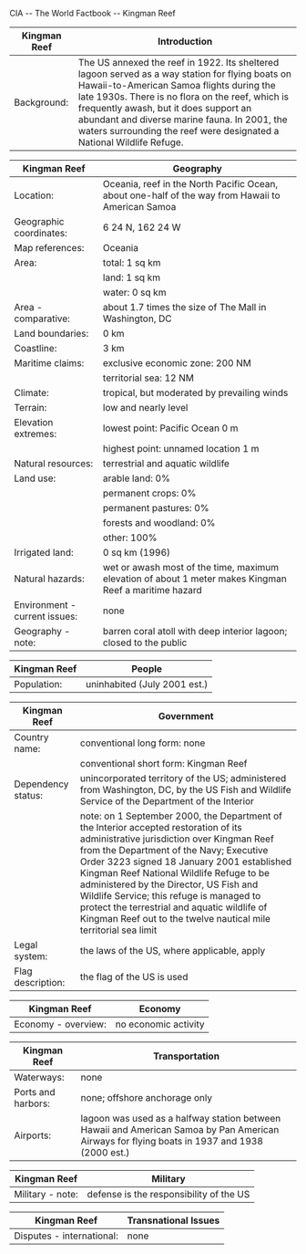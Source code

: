 CIA -- The World Factbook -- Kingman Reef

| Kingman Reef | Introduction |
| --- | --- |
| Background: | The US annexed the reef in 1922. Its sheltered lagoon served as a way station for flying boats on Hawaii-to-American Samoa flights during the late 1930s. There is no flora on the reef, which is frequently awash, but it does support an abundant and diverse marine fauna. In 2001, the waters surrounding the reef were designated a National Wildlife Refuge. |

| Kingman Reef | Geography |
| --- | --- |
| Location: | Oceania, reef in the North Pacific Ocean, about one-half of the way from Hawaii to American Samoa |
| Geographic coordinates: | 6 24 N, 162 24 W |
| Map references: | Oceania |
| Area: | total: 1 sq km |
| | land: 1 sq km |
| | water: 0 sq km |
| Area - comparative: | about 1.7 times the size of The Mall in Washington, DC |
| Land boundaries: | 0 km |
| Coastline: | 3 km |
| Maritime claims: | exclusive economic zone: 200 NM |
| | territorial sea: 12 NM |
| Climate: | tropical, but moderated by prevailing winds |
| Terrain: | low and nearly level |
| Elevation extremes: | lowest point: Pacific Ocean 0 m |
| | highest point: unnamed location 1 m |
| Natural resources: | terrestrial and aquatic wildlife |
| Land use: | arable land: 0% |
| | permanent crops: 0% |
| | permanent pastures: 0% |
| | forests and woodland: 0% |
| | other: 100% |
| Irrigated land: | 0 sq km (1996) |
| Natural hazards: | wet or awash most of the time, maximum elevation of about 1 meter makes Kingman Reef a maritime hazard |
| Environment - current issues: | none |
| Geography - note: | barren coral atoll with deep interior lagoon; closed to the public |

| Kingman Reef | People |
| --- | --- |
| Population: | uninhabited (July 2001 est.) |

| Kingman Reef | Government |
| --- | --- |
| Country name: | conventional long form: none |
| | conventional short form: Kingman Reef |
| Dependency status: | unincorporated territory of the US; administered from Washington, DC, by the US Fish and Wildlife Service of the Department of the Interior |
| | note: on 1 September 2000, the Department of the Interior accepted restoration of its administrative jurisdiction over Kingman Reef from the Department of the Navy; Executive Order 3223 signed 18 January 2001 established Kingman Reef National Wildlife Refuge to be administered by the Director, US Fish and Wildlife Service; this refuge is managed to protect the terrestrial and aquatic wildlife of Kingman Reef out to the twelve nautical mile territorial sea limit |
| Legal system: | the laws of the US, where applicable, apply |
| Flag description: | the flag of the US is used |

| Kingman Reef | Economy |
| --- | --- |
| Economy - overview: | no economic activity |

| Kingman Reef | Transportation |
| --- | --- |
| Waterways: | none |
| Ports and harbors: | none; offshore anchorage only |
| Airports: | lagoon was used as a halfway station between Hawaii and American Samoa by Pan American Airways for flying boats in 1937 and 1938 (2000 est.) |

| Kingman Reef | Military |
| --- | --- |
| Military - note: | defense is the responsibility of the US |

| Kingman Reef | Transnational Issues |
| --- | --- |
| Disputes - international: | none |

